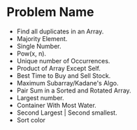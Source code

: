 # Problem Name
- Find all duplicates in an Array.
- Majority Element.
- Single Number.
- Pow(x, n).
- Unique number of Occurrences.
- Product of Array Except Self.
- Best Time to Buy and Sell Stock.
- Maximum Subarray/Kadane's Algo.
- Pair Sum in a Sorted and Rotated Array.
- Largest number.
- Container With Most Water.
- Second Largest | Second smallest.
- Sort color





